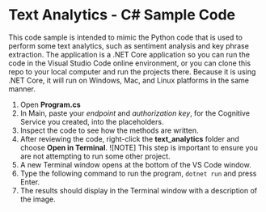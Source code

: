 # Text Analytics - C# Sample Code

This code sample is intended to mimic the Python code that is used to perform some text analytics, such as sentiment analysis and key phrase extraction. The application is a .NET Core application so you can run the code in the Visual Studio Code online environment, or you can clone this repo to your local computer and run the projects there.  Because it is using .NET Core, it will run on Windows, Mac, and Linux platforms in the same manner.

1. Open **Program.cs**
1. In Main, paste your *endpoint* and *authorization key*, for the Cognitive Service you created, into the placeholders.
1. Inspect the code to see how the methods are written.
1. After reviewing the code, right-click the **text_analytics** folder and choose **Open in Terminal**.
    ![NOTE] This step is important to ensure you are not attempting to run some other project.
1. A new Terminal window opens at the bottom of the VS Code window.
1. Type the following command to run the program, ```dotnet run``` and press Enter.
1. The results should display in the Terminal window with a description of the image.
